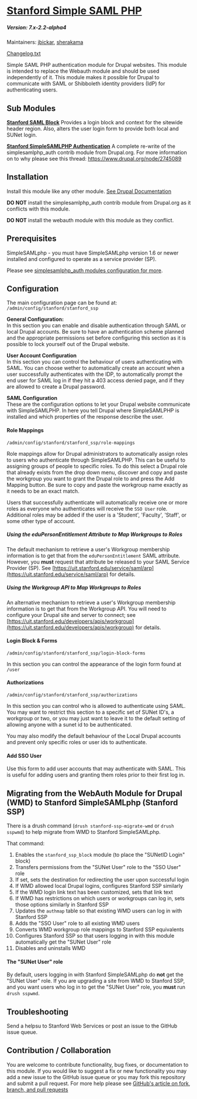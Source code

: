 # [Stanford Simple SAML PHP](https://github.com/SU-SWS/stanford_ssp)
##### Version: 7.x-2.2-alpha4

Maintainers: [jbickar](https://github.com/jbickar),  [sherakama](https://github.com/sherakama)

[Changelog.txt](CHANGELOG.txt)

Simple SAML PHP authentication module for Drupal websites. This module is intended to replace the Webauth module and should be used independently of it. This module makes it possible for Drupal to communicate with SAML or Shibboleth identity providers (IdP) for authenticating users.

Sub Modules
---

**[Stanford SAML Block](https://github.com/SU-SWS/stanford_ssp/tree/7.x-2.x/modules/stanford_saml_block)**
Provides a login block and context for the sitewide header region. Also, alters the user login form to provide both local and SUNet login.

**[Stanford SimpleSAMLPHP Authentication](https://github.com/SU-SWS/stanford_ssp/tree/7.x-2.x/modules/stanford_simplesamlphp_auth)**
A complete re-write of the simplesamlphp_auth contrib module from Drupal.org. For more information on to why please see this thread: https://www.drupal.org/node/2745089

Installation
---

Install this module like any other module. [See Drupal Documentation](https://drupal.org/documentation/install/modules-themes/modules-7)

**DO NOT** install the simplesamlphp_auth contrib module from Drupal.org as it conflicts with this module.

**DO NOT** install the webauth module with this module as they conflict.

Prerequisites
---

SimpleSAMLphp - you must have SimpleSAMLphp version 1.6 or newer installed and configured to operate as a service provider (SP).

Please see [simplesamlphp_auth modules configuration for more](https://github.com/SU-SWS/stanford_ssp/tree/7.x-2.x/modules/stanford_simplesamlphp_auth#prerequisites).

Configuration
---

The main configuration page can be found at: `/admin/config/stanford/stanford_ssp`

**General Configuration:**  
In this section you can enable and disable authentication through SAML or local Drupal accounts. Be sure to have an authentication scheme planned and the appropriate permissions set before configuring this section as it is possible to lock yourself out of the Drupal website.

**User Account Configuration**  
In this section you can control the behaviour of users authenticating with SAML. You can choose wether to automatically create an account when a user successfully authenticates with the IDP, to automatically prompt the end user for SAML log in if they hit a 403 access denied page, and if they are allowed to create a Drupal password.

**SAML Configuration**  
These are the configuration options to let your Drupal website communicate with SimpleSAMLPHP. In here you tell Drupal where SimpleSAMLPHP is installed and which properties of the response describe the user.

#### Role Mappings
`/admin/config/stanford/stanford_ssp/role-mappings`

Role mappings allow for Drupal administrators to automatically assign roles to users who authenticate through SimpleSAMLPHP. This can be useful to assigning groups of people to specific roles. To do this select a Drupal role that already exists from the drop down menu, discover and copy and paste the workgroup you want to grant the Drupal role to and press the Add Mapping button. Be sure to copy and paste the workgroup name exactly as it needs to be an exact match.

Users that successfully authenticate will automatically receive one or more roles as everyone who authenticates will receive the `SSO User` role. Additional roles may be added if the user is a 'Student', 'Faculty', 'Staff', or some other type of account.

##### Using the eduPersonEntitlement Attribute to Map Workgroups to Roles
The default mechanism to retrieve a user's Workgroup membership information is to get that from the `eduPersonEntitlement` SAML attribute. However, you **must** request that attribute be released to your SAML Service Provider (SP). See [https://uit.stanford.edu/service/saml/arp](https://uit.stanford.edu/service/saml/arp) for details.

##### Using the Workgroup API to Map Workgroups to Roles
An alternative mechanism to retrieve a user's Workgroup membership information is to get that from the Workgroup API. You will need to configure your Drupal site and server to connect; see [https://uit.stanford.edu/developers/apis/workgroup](https://uit.stanford.edu/developers/apis/workgroup) for details.


#### Login Block & Forms  
`/admin/config/stanford/stanford_ssp/login-block-forms`

In this section you can control the appearance of the login form found at `/user`

#### Authorizations
`/admin/config/stanford/stanford_ssp/authorizations`

In this section you can control who is allowed to authenticate using SAML. You may want to restrict this section to a specific set of SUNet ID's, a workgroup or two, or you may just want to leave it to the default setting of allowing anyone with a sunet id to be authenticated.

You may also modify the default behaviour of the Local Drupal accounts and prevent only specific roles or user ids to authenticate.

#### Add SSO User

Use this form to add user accounts that may authenticate with SAML. This is useful for adding users and granting them roles prior to their first log in.

Migrating from the WebAuth Module for Drupal (WMD) to Stanford SimpleSAMLphp (Stanford SSP)
---
There is a drush command (`drush stanford-ssp-migrate-wmd` or `drush sspwmd`) to help migrate from WMD to Stanford SimpleSAMLphp.

That command:
1. Enables the `stanford_ssp_block` module (to place the "SUNetID Login" block)
2. Transfers permissions from the "SUNet User" role to the "SSO User" role
3. If set, sets the destination for redirecting the user upon successful login
4. If WMD allowed local Drupal logins, configures Stanford SSP similarly
5. If the WMD login link text has been customized, sets that link text
6. If WMD has restrictions on which users or workgroups can log in, sets those options similarly in Stanford SSP
7. Updates the `authmap` table so that existing WMD users can log in with Stanford SSP
8. Adds the "SSO User" role to all existing WMD users
9. Converts WMD workgroup role mappings to Stanford SSP equivalents
10. Configures Stanford SSP so that users logging in with this module automatically get the "SUNet User" role
11. Disables and uninstalls WMD

#### The "SUNet User" role
By default, users logging in with Stanford SimpleSAMLphp do **not** get the "SUNet User" role. If you are upgrading a site from WMD to Stanford SSP, and you want users who log in to get the "SUNet User" role, you **must** run `drush sspwmd`.

Troubleshooting
---

Send a helpsu to Stanford Web Services or post an issue to the GitHub issue queue.

Contribution / Collaboration
---

You are welcome to contribute functionality, bug fixes, or documentation to this module. If you would like to suggest a fix or new functionality you may add a new issue to the GitHub issue queue or you may fork this repository and submit a pull request. For more help please see [GitHub's article on fork, branch, and pull requests](https://help.github.com/articles/using-pull-requests)
